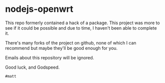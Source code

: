 nodejs-openwrt
==============

This repo formerly contained a hack of a package. This project was more to see if it could be possible and due to time, I haven't been able to complete it.

There's many forks of the project on github, none of which I can recommend but maybe they'll be good enough for you.

Emails about this repository will be ignored.

Good luck, and Godspeed.

`#matt`